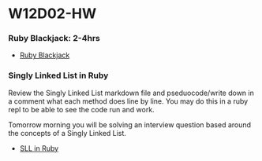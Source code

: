 # W12D02-HW

### Ruby Blackjack: 2-4hrs
- [Ruby Blackjack](./blackjack.md)

### Singly Linked List in Ruby
Review the Singly Linked List markdown file and pseduocode/write down in a comment what each method does line by line. You may do this in a ruby repl to be able to see the code run and work.

Tomorrow morning you will be solving an interview question based around the concepts of a Singly Linked List.

- [SLL in Ruby](./sll.md)
